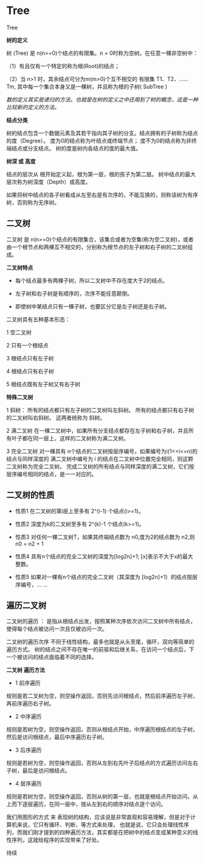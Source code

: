 # Tree
Tree

**树的定义**

树 (Tree) 是 n(n>=0)个结点的有限集。n = 0时称为空树。在任意一棵非空树中：

（1）有且仅有一个特定的称为根(Root)的结点；

（2）当 n>1 时，其余结点可分为m(m>0)个互不相交的 有限集 T1、T2、......  Tm, 其中每一个集合本身又是一棵树，并且称为根的子树( SubTree )

*数的定义其实是递归的方法。也就是在树的定义之中还用到了树的概念，这是一种比较新的定义的方法。*

**结点分类**

树的结点包含一个数据元素及其若干指向其子树的分支。结点拥有的子树称为结点的度（Degree）。
度为0的结点称为叶结点或终端节点；
度不为0的结点称为非终端结点或分支结点。
树的度是树内各结点的度的最大值。

**树深 或 高度**

结点的层次从 根开始定义起，根为第一层，根的孩子为第二层。
树中结点的最大层次称为树深度（Depth）或高度。

如果将树中结点的各子树看成从左至右是有次序的，不能互换的，则称该树为有序树，否则称为无序树。


## 二叉树

二叉树 是 n(n>=0)个结点的有限集合，该集合或者为空集(称为空二叉树)，或者由一个根节点和两棵互不相交的，分别称为根节点的左子树和右子树的二叉树组成。

**二叉树特点**

* 每个结点最多有两棵子树，所以二叉树中不存在度大于2的结点。		

* 左子树和右子树是有顺序的，次序不能任意颠倒。

* 即使树中某结点只有一棵子树，也要区分它是左子树还是右子树。

二叉树具有五种基本形态：

1 空二叉树

2 只有一个根结点

3 根结点只有左子树

4 根结点只有右子树

5 根结点既有左子树又有右子树


**特殊二叉树**

1 斜树：
所有的结点都只有左子树的二叉树叫左斜树。
所有的结点都只有右子树的二叉树叫右斜树。
这两者统称为 斜树。

2 满二叉树
在一棵二叉树中，如果所有分支结点都存在左子树和右子树，并且所有叶子都在同一层上，这样的二叉树称为满二叉树。

3 完全二叉树
对一棵具有 n个结点的二叉树按层序编号，如果编号为i(1<=i<=n)的 结点与同样深度的 满二叉树中编号为 i 的结点在二叉树中位置完全相同，则这颗二叉树称为完全二叉树。
完成二叉树的所有结点与同样深度的满二叉树，它们按层序编号相同的结点，是一一对应的。


## 二叉树的性质

* 性质1 在二叉树的第i层上至多有 2^(i-1) 个结点(i>=1)。		

* 性质2 深度为k的二叉树至多有 2^(k)-1 个结点(k>=1)。	

* 性质3 对任何一棵二叉树T，如果其终端结点数为 n0,度为2的结点数为 n2,则 n0 = n2 + 1

* 性质4 具有n个结点的完全二叉树的深度为[log2n]+1; [x]表示不大于x的最大整数。

* 性质5 如果对一棵有n个结点的完全二叉树（其深度为 [log2n]+1）的结点按层序编号，... ... 


## 遍历二叉树

二叉树的遍历 ： 是指从根结点出发，按照某种次序依次访问二叉树中所有结点，使得每个结点被访问一次且仅被访问一次。

二叉树的遍历次序 不同于线性结构，最多也就是从头至尾，循环，双向等简单的遍历方式。
树的结点之间不存在唯一的前驱和后继关系，在访问一个结点后，下一个被访问的结点面临着不同的选择。


**二叉树 遍历方法**


* 1 前序遍历

规则是若二叉树为空，则空操作返回，否则先访问根结点，然后前序遍历左子树，再前序遍历右子树。

* 2 中序遍历

规则是若树为空，则空操作返回，否则从根结点开始，中序遍历根结点的左子树，然后是访问根结点，最后中序遍历右子树。

* 3 后序遍历

规则是若树为空，则空操作返回，否则从左到右先叶子后结点的方式遍历访问左右子树，最后是访问根结点。

* 4 层序遍历

规则是若树为空，则空操作返回，否则从树的第一层，也就是根结点开始访问，从上而下逐层遍历，在同一层中，按从左到右的顺序对结点逐个访问。


我们用图形的方式 来 表现树的结构，应该说是非常直观和容易理解，但是对于计算机来说，它只有循环、判断、等方式来处理，
也就是说，它只会处理线性序列，而我们刚才提到的四种遍历方法，其实都是在把树中的结点变成某种意义的线性序列，这就给程序的实现带来了好处。 

待续


